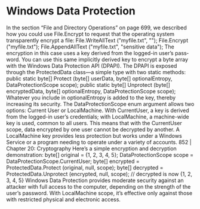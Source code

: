 
# Windows Data Protection
In the section “File and Directory Operations” on page 699, we described how you could use File.Encrypt to request that the operating system transparently encrypt a file:
    File.WriteAllText ("myfile.txt", "");
    File.Encrypt ("myfile.txt");
    File.AppendAllText ("myfile.txt", "sensitive data");
The encryption in this case uses a key derived from the logged-in user’s pass‐ word. You can use this same implicitly derived key to encrypt a byte array with the Windows Data Protection API (DPAPI). The DPAPI is exposed through the ProtectedData class—a simple type with two static methods:
public static byte[] Protect
(byte[] userData, byte[] optionalEntropy, DataProtectionScope scope);
public static byte[] Unprotect
(byte[] encryptedData, byte[] optionalEntropy, DataProtectionScope scope);
Whatever you include in optionalEntropy is added to the key, thereby increasing its security. The DataProtectionScope enum argument allows two options: Current User or LocalMachine. With CurrentUser, a key is derived from the logged-in user’s credentials; with LocalMachine, a machine-wide key is used, common to all users. This means that with the CurrentUser scope, data encrypted by one user cannot be decrypted by another. A LocalMachine key provides less protection but works under a Windows Service or a program needing to operate under a variety of accounts.
  852 | Chapter 20: Cryptography
Here’s a simple encryption and decryption demonstration:
    byte[] original = {1, 2, 3, 4, 5};
    DataProtectionScope scope = DataProtectionScope.CurrentUser;
byte[] encrypted = ProtectedData.Protect (original, null, scope); byte[] decrypted = ProtectedData.Unprotect (encrypted, null, scope); // decrypted is now {1, 2, 3, 4, 5}
Windows Data Protection provides moderate security against an attacker with full access to the computer, depending on the strength of the user’s password. With LocalMachine scope, it’s effective only against those with restricted physical and electronic access.
